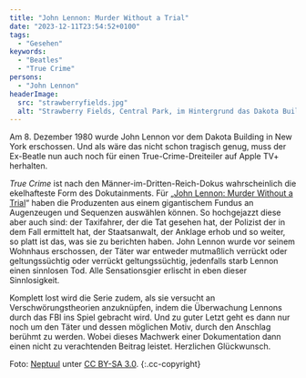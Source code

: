 ```yaml
---
title: "John Lennon: Murder Without a Trial"
date: "2023-12-11T23:54:52+0100"
tags:
  - "Gesehen"
keywords:
  - "Beatles"
  - "True Crime"
persons:
  - "John Lennon"
headerImage:
  src: "strawberryfields.jpg"
  alt: "Strawberry Fields, Central Park, im Hintergrund das Dakota Building"
---
```


Am 8. Dezember 1980 wurde John Lennon vor dem Dakota Building in New York erschossen. Und als wäre das nicht schon tragisch genug, muss der Ex-Beatle nun auch noch für einen True-Crime-Dreiteiler auf Apple TV+ herhalten.

_True Crime_ ist nach den Männer-im-Dritten-Reich-Dokus wahrscheinlich die ekelhafteste Form des Dokutainments. Für „[John Lennon: Murder Without a Trial](https://www.apple.com/de/tv-pr/originals/john-lennon-murder-without-a-trial/)“ haben die Produzenten aus einem gigantischem Fundus an Augenzeugen und Sequenzen auswählen können. So hochgejazzt diese aber auch sind: der Taxifahrer, der die Tat gesehen hat, der Polizist der in dem Fall ermittelt hat, der Staatsanwalt, der Anklage erhob und so weiter, so platt ist das, was sie zu berichten haben. John Lennon wurde vor seinem Wohnhaus erschossen, der Täter war entweder mutmaßlich verrückt oder geltungssüchtig oder verrückt geltungssüchtig, jedenfalls starb Lennon einen sinnlosen Tod. Alle Sensationsgier erlischt in eben dieser Sinnlosigkeit.

Komplett lost wird die Serie zudem, als sie versucht an Verschwörungstheorien anzuknüpfen, indem die Überwachung Lennons durch das FBI ins Spiel gebracht wird. Und zu guter Letzt geht es dann nur noch um den Täter und dessen möglichen Motiv, durch den Anschlag berühmt zu werden. Wobei dieses Machwerk einer Dokumentation dann einen nicht zu verachtenden Beitrag leistet. Herzlichen Glückwunsch.

Foto: [Neptuul](https://commons.wikimedia.org/wiki/File:Strawberry_Fields_in_the_Central_Park_with_The_Dakota_behind.jpg) unter [CC BY-SA 3.0](https://creativecommons.org/licenses/by-sa/3.0). {:.cc-copyright}